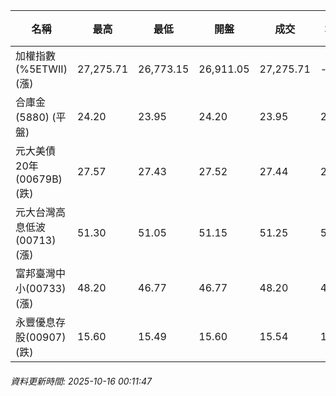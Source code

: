 | 名稱 | 最高 | 最低 | 開盤 | 成交 | 均價 | 成交金額(億) | 昨收 | 漲跌幅 | 漲跌 | 總量 | 昨量 | 振幅 |
| -------- | -------- | -------- | -------- |-------- | -------- | -------- |-------- |-------- |-------- | -------- | -------- |-------- |
|加權指數(%5ETWII) (漲)|27,275.71|26,773.15|26,911.05|27,275.71|-|5,011.04|26,793.15|1.80%|482.56|8,279,040|0|1.88%|
|合庫金(5880) (平盤)|24.20|23.95|24.20|23.95|24.02|2.17|23.95|0.00%|0.00|9,027|12,268|1.04%|
|元大美債20年(00679B) (跌)|27.57|27.43|27.52|27.44|27.48|16.99|27.49|0.18%|0.05|61,832|41,712|0.51%|
|元大台灣高息低波(00713) (漲)|51.30|51.05|51.15|51.25|51.18|4.20|51.15|0.20%|0.10|8,209|16,828|0.49%|
|富邦臺灣中小(00733) (漲)|48.20|46.77|46.77|48.20|47.80|0.467|46.72|3.17%|1.48|977|1,618|3.06%|
|永豐優息存股(00907) (跌)|15.60|15.49|15.60|15.54|15.51|0.152|15.62|0.51%|0.08|976|2,068|0.70%|
###### 資料更新時間: 2025-10-16 00:11:47